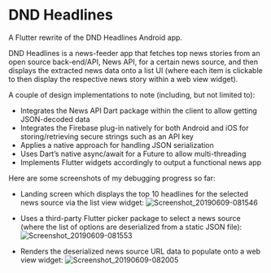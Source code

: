 # DND Headlines

A Flutter rewrite of the DND Headlines Android app.

DND Headlines is a news-feeder app that fetches top news stories from an open source back-end/API, News API, for a certain news source, and then displays the extracted news data onto a list UI (where each item is clickable to then display the respective news story within a web view widget).

A couple of design implementations to note (including, but not limited to):
- Integrates the News API Dart package within the client to allow getting JSON-decoded data
- Integrates the Firebase plug-in natively for both Android and iOS for storing/retrieving secure strings such as an API key
- Applies a native approach for handling JSON serialization
- Uses Dart’s native async/await for a Future to allow multi-threading
- Implements Flutter widgets accordingly to output a functional news app

Here are some screenshots of my debugging progress so far:

- Landing screen which displays the top 10 headlines for the selected news source via the list view widget:
![Screenshot_20190609-081546](https://user-images.githubusercontent.com/25012364/59159084-8a338000-8a92-11e9-8508-1bacd2d2d91a.png)

- Uses a third-party Flutter picker package to select a news source (where the list of options are deserialized from a static JSON file):
![Screenshot_20190609-081553](https://user-images.githubusercontent.com/25012364/59159085-8a338000-8a92-11e9-8491-1399fe693d3b.png)

- Renders the deserialized news source URL data to populate onto a web view widget:
![Screenshot_20190609-082005](https://user-images.githubusercontent.com/25012364/59159086-8a338000-8a92-11e9-8078-e6f235ed680f.png)
